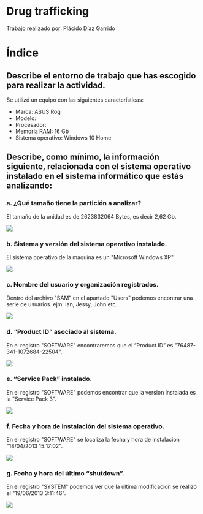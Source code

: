 # Drug trafficking

Trabajo realizado por: Plácido Díaz Garrido

# Índice


## Describe el entorno de trabajo que has escogido para realizar la actividad.
Se utilizó un equipo con las siguientes características:
* Marca: ASUS Rog
* Modelo: 
* Procesador: 
* Memoria RAM: 16 Gb
* Sistema operativo: Windows 10 Home


## Describe, como mínimo, la información siguiente, relacionada con el sistema operativo instalado en el sistema informático que estás analizando:

### a. ¿Qué tamaño tiene la partición a analizar?

El tamaño de la unidad es de 2623832064 Bytes, es decir 2,62 Gb.

<img src="img/size.png">

### b. Sistema y versión del sistema operativo instalado.

El sistema operativo de la máquina es un "Microsoft Windows XP".

<img src="img/version.png">

### c. Nombre del usuario y organización registrados.

Dentro del archivo "SAM" en el apartado "Users" podemos encontrar una serie de usuarios. ejm: Ian, Jessy, John etc.

<img src="img/users.png">

### d. “Product ID” asociado al sistema.

En el registro "SOFTWARE" encontraremos que el “Product ID” es "76487-341-1072684-22504".

<img src="img/version.png">


### e. “Service Pack” instalado.

En el registro "SOFTWARE" podemos encontrar que la version instalada es la "Service Pack 3".

<img src="img/version.png">

### f. Fecha y hora de instalación del sistema operativo.

En el registro "SOFTWARE" se localiza la fecha y hora de instalacion "18/04/2013 15:17:02".

<img src="img/version.png">

### g. Fecha y hora del último “shutdown”.

En el registro "SYSTEM" podemos ver que la ultima modificacion se realizó el "19/06/2013 3:11:46".

<img src="img/shutdown.png">
